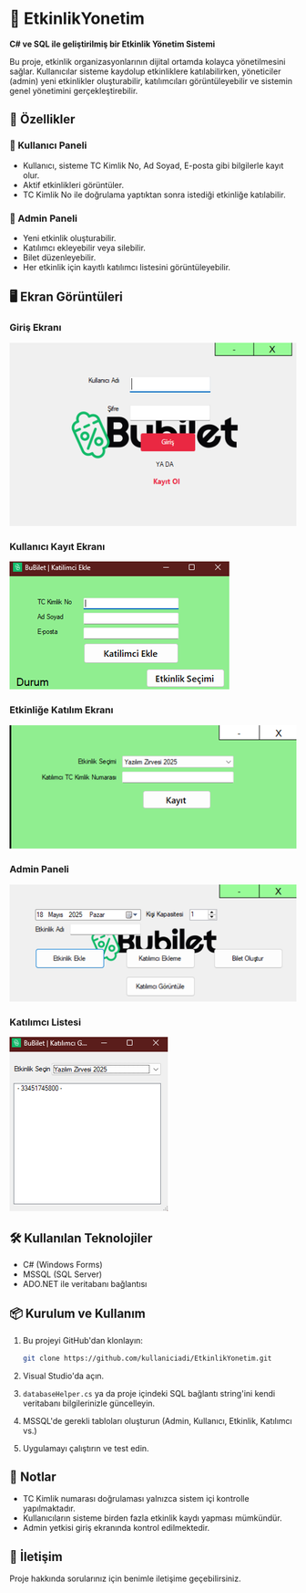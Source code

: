 # 🎉 EtkinlikYonetim

**C# ve SQL ile geliştirilmiş bir Etkinlik Yönetim Sistemi**

Bu proje, etkinlik organizasyonlarının dijital ortamda kolayca yönetilmesini sağlar. Kullanıcılar sisteme kaydolup etkinliklere katılabilirken, yöneticiler (admin) yeni etkinlikler oluşturabilir, katılımcıları görüntüleyebilir ve sistemin genel yönetimini gerçekleştirebilir.

## 🚀 Özellikler

### 👤 Kullanıcı Paneli
- Kullanıcı, sisteme TC Kimlik No, Ad Soyad, E-posta gibi bilgilerle kayıt olur.
- Aktif etkinlikleri görüntüler.
- TC Kimlik No ile doğrulama yaptıktan sonra istediği etkinliğe katılabilir.

### 🔐 Admin Paneli
- Yeni etkinlik oluşturabilir.
- Katılımcı ekleyebilir veya silebilir.
- Bilet düzenleyebilir.
- Her etkinlik için kayıtlı katılımcı listesini görüntüleyebilir.

## 🖥️ Ekran Görüntüleri

### Giriş Ekranı
![Giriş Ekranı](screenshots/login.png)

### Kullanıcı Kayıt Ekranı
![Kullanıcı Kayıt](screenshots/user_register.png)

### Etkinliğe Katılım Ekranı
![Etkinliğe Katılım](screenshots/event_register.png)

### Admin Paneli
![Admin Paneli](screenshots/admin_panel.png)

### Katılımcı Listesi
![Katılımcı Listesi](screenshots/shows_members.png)

## 🛠️ Kullanılan Teknolojiler

- C# (Windows Forms)
- MSSQL (SQL Server)
- ADO.NET ile veritabanı bağlantısı

## 📦 Kurulum ve Kullanım

1. Bu projeyi GitHub'dan klonlayın:
   ```bash
   git clone https://github.com/kullaniciadi/EtkinlikYonetim.git
   ```

2. Visual Studio'da açın.

3. `databaseHelper.cs` ya da proje içindeki SQL bağlantı string'ini kendi veritabanı bilgilerinizle güncelleyin.

4. MSSQL'de gerekli tabloları oluşturun (Admin, Kullanıcı, Etkinlik, Katılımcı vs.)

5. Uygulamayı çalıştırın ve test edin.

## 📌 Notlar
- TC Kimlik numarası doğrulaması yalnızca sistem içi kontrolle yapılmaktadır.
- Kullanıcıların sisteme birden fazla etkinlik kaydı yapması mümkündür.
- Admin yetkisi giriş ekranında kontrol edilmektedir.

## 📧 İletişim

Proje hakkında sorularınız için benimle iletişime geçebilirsiniz.
